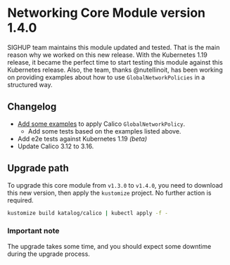# Networking Core Module version 1.4.0

SIGHUP team maintains this module updated and tested. That is the main reason why we worked on this new release.
With the Kubernetes 1.19 release, it became the perfect time to start testing this module against this Kubernetes
release. Also, the team, thanks @nutellinoit, has been working on providing examples about how to use
`GlobalNetworkPolicies` in a structured way.

## Changelog

- [Add some examples](../../examples/globalnetworkpolicies) to apply Calico `GlobalNetworkPolicy`.
  - Add some tests based on the examples listed above.
- Add e2e tests against Kubernetes 1.19 *(beta)*
- Update Calico 3.12 to 3.16.

## Upgrade path

To upgrade this core module from `v1.3.0` to `v1.4.0`, you need to download this new version, then apply the
`kustomize` project. No further action is required.

```bash
kustomize build katalog/calico | kubectl apply -f -
```

### Important note

The upgrade takes some time, and you should expect some downtime during the upgrade process.
